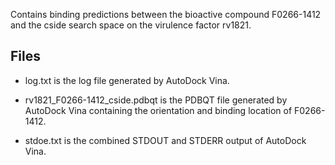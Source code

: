 Contains binding predictions between the bioactive compound F0266-1412 and the cside search space on the virulence factor rv1821.

## Files

- log.txt is the log file generated by AutoDock Vina.

- rv1821_F0266-1412_cside.pdbqt is the PDBQT file generated by AutoDock Vina containing the orientation and binding location of F0266-1412.

- stdoe.txt is the combined STDOUT and STDERR output of AutoDock Vina.

